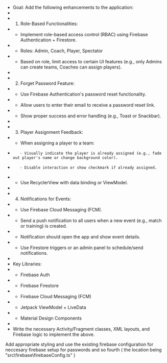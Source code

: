 
 * Goal: Add the following enhancements to the application:
 *
 * 1. Role-Based Functionalities:
 *    - Implement role-based access control (RBAC) using Firebase Authentication + Firestore.
 *    - Roles: Admin, Coach, Player, Spectator
 *    - Based on role, limit access to certain UI features (e.g., only Admins can create teams, Coaches can assign players).
 *
 * 2. Forget Password Feature:
 *    - Use Firebase Authentication's password reset functionality.
 *    - Allow users to enter their email to receive a password reset link.
 *    - Show proper success and error handling (e.g., Toast or Snackbar).
 *
 * 3. Player Assignment Feedback:
 *    - When assigning a player to a team:
 *        - Visually indicate the player is already assigned (e.g., fade out player's name or change background color).
 *        - Disable interaction or show checkmark if already assigned.
 *    - Use RecyclerView with data binding or ViewModel.
 *
 * 4. Notifications for Events:
 *    - Use Firebase Cloud Messaging (FCM).
 *    - Send a push notification to all users when a new event (e.g., match or training) is created.
 *    - Notification should open the app and show event details.
 *    - Use Firestore triggers or an admin panel to schedule/send notifications.
 *
 * Key Libraries:
 * - Firebase Auth
 * - Firebase Firestore
 * - Firebase Cloud Messaging (FCM)
 * - Jetpack ViewModel + LiveData
 * - Material Design Components
 *
 * Write the necessary Activity/Fragment classes, XML layouts, and Firebase logic to implement the above.
 
 Add appropriate styling and use the existing firebase configuration for neccesary firebase setup for passwords and so fourth ( the location being "src\firebase\firebaseConfig.ts" )

 